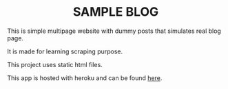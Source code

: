 <div align="center"><h1>SAMPLE BLOG</h1></div>

This is simple multipage website with dummy posts that simulates real blog page. 

It is made for learning scraping purpose. 

This project uses static html files.

This app is hosted with heroku and can be found [here](https://app-dummyblog.herokuapp.com/).